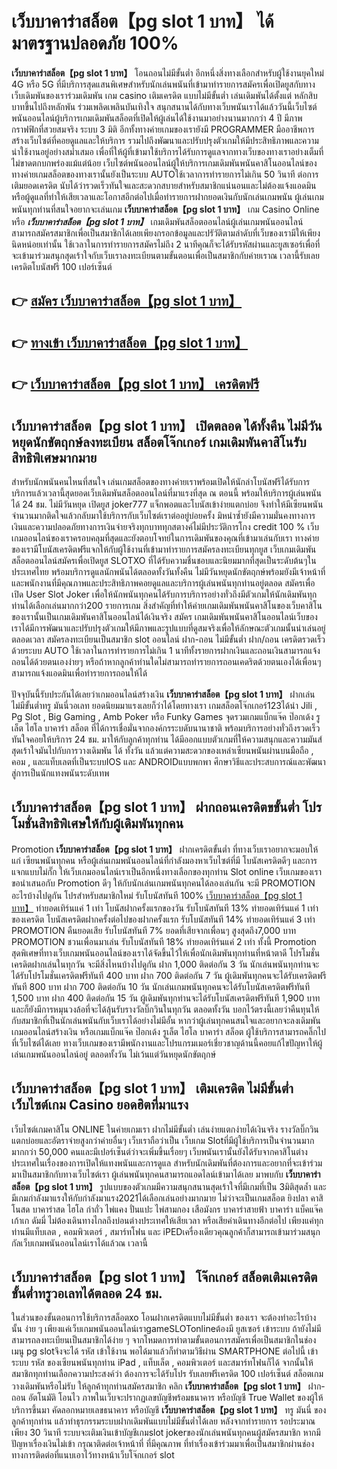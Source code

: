 # เว็บบาคาร่าสล็อต【pg slot 1 บาท】  ได้มาตรฐานปลอดภัย 100%

**เว็บบาคาร่าสล็อต【pg slot 1 บาท】** โอนถอนไม่มีขั้นต่ำ  อีกหนึ่งสิ่งทางเลือกสำหรับผู้ใช้งานยุคใหม่ 4G หรือ 5G ที่มีบริการสุดแสนพิเศษสำหรับนักเล่นพนันที่เข้ามาทำรายการสมัครเพื่อเปิดยูสกับทางเว็บเดิมพันของเราร่วมเดิมพัน เกม casino  เติมเครดิต แบบไม่มีขั้นต่ำ เล่นเดิมพันได้ตั้งแต่ หลักสิบบาทขึ้นไปถึงหลักพัน ร่วมเพลิดเพลินบันเทิงใจ สนุกสนานได้กับทางเว็บพนันเราได้แล้ววันนี้เว็บไซต์พนันออนไลน์ผู้บริการเกมเดิมพันสล็อตที่เปิดให้ผู้เล่นได้ใช้งานมาอย่างนานมากกว่า 4 ปี มีภาพกราฟฟิกที่สวยสมจริง ระบบ 3 มิติ
อีกทั้งทางค่ายเกมของเรายังมี  PROGRAMMER มืออาชีพการสร้างเว็บไซต์ที่คอยดูแลและให้บริการ  รวมไปถึงพัฒนาและปรับปรุงตัวเกมให้มีประสิทธิภาพและความน่าใช้งานอยู่อย่างสม่ำเสมอ เพื่อที่ให้ผู้ที่เข้ามาใช้บริการได้รับการดูแลจากทางเว็บของทางเราอย่างเต็มที่ไม่ขาดตกบกพร่องแม้แต่น้อย เว็บไซต์พนันออนไลน์ผู้ให้บริการเกมเดิมพันพนันคาสิโนออนไลน์ของทางค่ายเกมสล็อตของทางเรานั้นยังเป็นระบบ AUTOใช้เวลาการทำรายการไม่เกิน 50 วินาที ต่อการเติมยอดเครดิต นับได้ว่ารวดเร็วทันใจและสะดวกสบายสำหรับสมาชิกแน่นอนและไม่ต้องแจ้งแอดมินหรือผู้ดูแลที่ทำให้เสียเวลาและโอกาสอีกต่อไปเมื่อทำรายการฝากยอดเงินกับนักเล่นเกมพนัน
ผู้เล่นเกมพนันทุกท่านที่สนใจอยากจะเล่นเกม **เว็บบาคาร่าสล็อต【pg slot 1 บาท】** เกม Casino Online หรือ ***เว็บบาคาร่าสล็อต【pg slot 1 บาท】*** เกมเดิมพันสล็อตออนไลน์ผู้เล่นเกมพนันออนไลน์สามารถสมัครสมาชิกเพื่อเป็นสมาชิกได้เลยเพียงกรอกข้อมูลและปรัวัติตามลำดับที่เว็บของเรามีให้เพียงนิดหน่อยเท่านั้น ใช้เวลาในการทำรายการสมัครไม่ถึง 2 นาทีคุณก็จะได้รับรหัสผ่านและยูสเซอร์เพื่อที่จะเข้ามาร่วมสนุกสุดเร้าใจกับเว็บเราลงทะเบียนตามขั้นตอนเพื่อเป็นสมาชิกกับค่ายเราณ เวลานี้รับเลยเครดิตโบนัสฟรี 100 เปอร์เซ็นต์ 

## 👉 [สมัคร เว็บบาคาร่าสล็อต【pg slot 1 บาท】](https://archa888.com/)
## 👉 [ทางเข้า เว็บบาคาร่าสล็อต【pg slot 1 บาท】](https://archa888.com/)
## 👉 [เว็บบาคาร่าสล็อต【pg slot 1 บาท】 เครดิตฟรี](https://archa888.com/)

## เว็บบาคาร่าสล็อต【pg slot 1 บาท】 เปิดตลอด ได้ทั้งคืน ไม่มีวันหยุดนักขัตฤกษ์ลงทะเบียน สล็อตโจ๊กเกอร์ เกมเดิมพันคาสิโนรับสิทธิพิเศษมากมาย

สำหรับนักพนันคนไหนที่สนใจ เล่นเกมสล็อตของทางค่ายเราพร้อมเปิดให้นักล่าโบนัสฟรีได้รับการบริการแล้วเวลานี้สุดยอดเว็บเดิมพันสล็อตออนไลน์ที่มาแรงที่สุด ณ ตอนนี้ พร้อมให้บริการผู้เล่นพนันได้ 24 ชม. ไม่มีวันหยุด เปิดยูส joker777 แจ็กพอตและโบนัสเข้าง่ายแตกบ่อย จึงทำให้มีเซียนพนันจำนวนมากติดใจแล้วกลับมาใช้บริการกับเว็บไซต์เราต่ออยู่บ่อยครั้ง มิหนำซ้ำยังมีความมั่นคงทางการเงินและความปลอดภัยทางการเงินจ่ายจริงทุกบาททุกสตางค์ไม่มีประวัติการโกง credit 100 % เว็บเกมออนไลน์ของเราครอบคลุมที่สุดและยังตอบโจทย์ในการเดิมพันของคุณที่เข้ามาเล่นกับเรา
ทางค่ายของเรามีโบนัสเครดิตฟรีแจกให้กับผู้ใช้งานที่เข้ามาทำรายการสมัครลงทะเบียนทุกยูส เว็บเกมเดิมพันสล็อตออนไลน์สมัครเพื่อเปิดยูส SLOTXO ที่ได้รับความชื่นชอบและนิยมมากที่สุดเป็นระดับต้นๆในประเทศไทย พร้อมบริการดูแลนักพนันได้ตลอดทั้งวันทั้งคืน ไม่มีวันหยุดนักขัตฤกษ์พร้อมยังมีเจ้าหน้าที่และพนักงานที่มีคุณภาพและประสิทธิภาพคอยดูแลและบริการผู้เล่นพนันทุกท่านอยู่ตลอด สมัครเพื่อเปิด User Slot Joker เพื่อให้นักพนันทุกคนได้รับการบริการอย่างทั่วถึงมีตัวเกมให้นักเดิมพันทุกท่านได้เลือกเล่นมากกว่า200 รายการเกม
สิ่งสำคัญที่ทำให้ค่ายเกมเดิมพันพนันคาสิโนของเว็บคาสิโนของเรานั้นเป็นเกมเดิมพันคาสิโนออนไลน์ได้เงินจริง สมัคร  เกมเดิมพันพนันคาสิโนออนไลน์เว็บของเราได้มีการพัฒนาและปรับปรุงตัวเกมให้มีภาพและรูปแบบที่ดูสมจริงเพื่อให้ลักษณะตัวเกมนั้นน่าเล่นอยู่ตลอดเวลา สมัครลงทะเบียนเป็นสมาชิก slot ออนไลน์ ฝาก-ถอน ไม่มีขั้นต่ำ ฝาก/ถอน เครดิตรวดเร็วด้วยระบบ AUTO ใช้เวลาในการทำรายการไม่เกิน 1 นาทีทั้งรายการฝากเงินและถอนเงินสามารถแจ้งถอนได้ด้วยตนเองง่ายๆ หรือถ้าหากลูกค้าท่านใดไม่สามารถทำรายการถอนเคดริตด้วยตนเองได้เพื่อนๆสามารถแจ้งแอดมินเพื่อทำรายการถอนให้ได้

ปัจจุบันนี้รับประกันได้เลยว่าเกมออนไลน์สร้างเงิน **เว็บบาคาร่าสล็อต【pg slot 1 บาท】** ฝากเล่นไม่มีขั้นต่ำทรู มันนี่วอเลท ยอดนิยมมาแรงเลยก็ว่าได้โดยทางเรา เกมสล็อตโจ๊กเกอร์123ได้นำ  Jili , Pg Slot , Big Gaming , Amb Poker หรือ Funky Games จุดรวมเกมแบ็กแจ๊ค ป๊อกเด้ง รูเล็ต ไฮโล บาคาร่า สล็อต ที่ได้การเชื่อมั่นจากองค์กรระบดับนานาชาติ พร้อมบริการอย่างทั่วถึงรวดเร็วทันใจคอยให้บริการ 24 ชม. มาให้กับลูกค้าทุกท่าน ได้มีออกแบบตัวเกมที่ให้ความสนุกและความมันส์สุดเร้าใจมันไปกับการวางเดิมพัน ได้ ทั้งวัน แล้วแต่ความสะดวกของเหล่าเซียนพนันผ่านบนมือถือ , คอม , และแท็บเลตที่เป็นระบบIOS และ ANDROIDแบบพกพา ศึกษาวิธีและประสบการณ์และพัฒนาสู่การเป็นนักแทงพนันระดับเทพ

## เว็บบาคาร่าสล็อต【pg slot 1 บาท】 ฝากถอนเครดิตขขั้นต่ำ โปรโมชั่นสิทธิพิเศษให้กับผู้เดิมพันทุกคน

 Promotion  **เว็บบาคาร่าสล็อต【pg slot 1 บาท】** ฝากเครดิตขั้นต่ำ ที่ทางเว็บเราอยากจะมอบให้แก่  เซียนพนันทุกคน หรือผู้เล่นเกมพนันออนไลน์ที่กำลังมองหาเว็บไซต์ที่มี โบนัสเครดิตดีๆ และการแจกแบบไม่กั๊ก ให้เว็บเกมออนไลน์เราเป็นอีกหนึ่งทางเลือกของทุกท่าน Slot online เว็บเกมของเรา ขอนำเสนอกับ Promotion ดีๆ ให้กับนักเล่นเกมพนันทุกคนได้ลองเล่นกัน จะมี PROMOTION อะไรบ้างไปดูกัน
โปรสำหรับสมาชิกใหม่ รับโบนัสทันที 100% [เว็บบาคาร่าสล็อต【pg slot 1 บาท】](https://archa888.com/) ทำยอดเทิร์นแค่ 1 เท่า
โบนัสฝากครั้งแรกของวัน รับโบนัสทันที 13% ทำยอดเทิร์นแค่ 1 เท่าของเครดิต
โบนัสเครดิตฝากครั้งต่อไปของฝากครั้งแรก รับโบนัสทันที 14% ทำยอดเทิร์นแค่ 3 เท่า
 PROMOTION คืนยอดเสีย รับโบนัสทันที 7% ยอดที่เสียจากเพื่อนๆ สูงสุดถึง7,000 บาท
 PROMOTION ชวนเพื่อนมาเล่น รับโบนัสทันที 18% ทำยอดเทิร์นแค่ 2 เท่า
ทั้งนี้ Promotion สุดพิเศษที่ทางเว็บเกมพนันออนไลน์ของเราได้จัดขึ้นไว้ให้เพื่อนักเดิมพันทุกท่านที่หน้าตาดี โปรโมชั่นเครดิตฝากเล่นในทุกวัน จะมีสิ่งไหนบ้างไปดูกัน
ฝาก 1,000 ติดต่อกัน 3 วัน นักเล่นพนันทุกท่านจะได้รับโปรโมชั่นเครดิตฟรีทันที 400 บาท
ฝาก 700 ติดต่อกัน 7 วัน ผู้เดิมพันทุกคนจะได้รับเครดิตฟรีทันที 800 บาท
ฝาก 700 ติดต่อกัน 10 วัน นักเล่นเกมพนันทุกคนจะได้รับโบนัสเครดิตฟรีทันที 1,500 บาท
ฝาก 400 ติดต่อกัน 15 วัน ผู้เดิมพันทุกท่านจะได้รับโบนัสเครดิตฟรีทันที 1,900 บาท
และก็ยังมีการหมุนวงล้อที่จะได้ลุ้นรับรางวัลบิ๊กวินในทุกวัน ตลอดทั้งวัน บอกไว้ตรงนี้เลยว่าคืนทุนให้กับสมาชิกที่เป็นนักเล่นพนันกับเว็บเราได้อย่างไม่มีอั้น หากว่าผู้เล่นทุกคนสนใจและอยากจะลงเดิมพัน เกมออนไลน์สร้างเงิน หรือเกมแบ็กแจ๊ค ป๊อกเด้ง รูเล็ต ไฮโล บาคาร่า สล็อต ผู้ใช้บริการสามารถคลิ๊กไปที่เว็บไซต์ได้เลย ทางเว็บเกมของเรามีพนักงานและโปรแกรมเมอร์เชี่ยวชาญด้านนี้คอยแก้ไขปัญหาให้ผู้เล่นเกมพนันออนไลน์อยู่ ตลอดทั้งวัน ไม่เว้นแต่วันหยุดนักขัตฤกษ์

## เว็บบาคาร่าสล็อต【pg slot 1 บาท】 เติมเครดิต ไม่มีขั้นต่ำ  เว็บไซต์เกม Casino ยอดฮิตที่มาแรง

เว็บไซต์เกมคาสิโน ONLINE ในค่ายเกมเรา ฝากไม่มีขั้นต่ำ เล่นง่ายแตกง่ายได้เงินจริง รางวัลบิ๊กวินแตกบ่อยและอัตราจ่ายสูงกว่าค่ายอื่นๆ เว็บเราถือว่าเป็น เว็บเกม Slotที่มีผู้ใช้บริการเป็นจำนวนมากมากกว่า 50,000 คนและมีเปอร์เซ็นต์ว่าจะเพิ่มขึ้นเรื่อยๆ เว็บพนันเรานั้นยังได้รับจากคาสิโนต่างประเทศในเรื่องของการเปิดให้แทงพนันและการดูแล สำหรับนักเดิมพันที่ต้องการและอยากที่จะเข้าร่วมมาเป็นสมาชิกกับทางเว็บไซต์เรา ผู้เล่นพนันทุกคนสามารถแอดไลน์เข้ามาได้เลย
	มาพบกับ **เว็บบาคาร่าสล็อต【pg slot 1 บาท】** รูปแบบของตัวเกมมีความสนุกสนานสุดเร้าใจที่มีเกมที่เป็น 3มิติสุดล้ำ และมีเกมกำลังมาแรงให้กับกำลังมาแรง2021ได้เลือกเล่นอย่างมากมาย  ไม่ว่าจะเป็นเกมสล็อต ยิงปลา คาสิโนสด บาคาร่าสด ไฮโล กำถั่ว ไพ่แคง ปั่นแปะ ไพ่สามกอง เสือมังกร บาคาร่าสายฟ้า บาคาร่า แบ็คแจ๊ค เก้าเก ดัมมี่ ไม่ต้องเดินทางไกลถึงบ่อนต่างประเทศให้เสียเวลา หรือเสียค่าเดินทางอีกต่อไป เพียงแค่ทุกท่านมีแท็บเลต , คอมพิวเตอร์ , สมาร์ทโฟน และ iPEDเครื่องเดียวคุณลูกค้าก็สามารถเข้ามาร่วมสนุกกัลเว็บเกมพนันออนไลน์เราได้แล้วณ เวลานี้

## เว็บบาคาร่าสล็อต【pg slot 1 บาท】 โจ๊กเกอร์ สล็อตเติมเครดิต ขั้นต่ำทรูวอเลทได้ตลอด 24 ชม.

ในส่วนของขั้นตอนการใช้บริการสล็อตxo โอนฝากเครดิตแบบไม่มีขั้นต่ำ ของเรา จะต้องทำอะไรบ้างนั้น ง่าย ๆ เพียงแค่เว็บเกมพนันออนไลน์เราgameSLOTonlineต้องมี ยูสเซอร์ เข้าระบบ ถ้ายังไม่มีสามารถลงทะเบียนเป็นสมาชิกได้ง่าย ๆ จากโหมดการทำตามขั้นตอนการสมัครเพื่อเป็นสมาชิกในช่อง เมนู pg slotจึงจะได้ รหัส เข้าใช้งาน พอได้มาแล้วก็ทำตามวิธีผ่าน SMARTPHONE ต่อไปนี้
เข้าระบบ รหัส  ของเซียนพนันทุกท่าน iPad , แท็บเล็ต , คอมพิวเตอร์ และสมาร์ทโฟนก็ได้
จากนั้นให้สมาชิกทุกท่านเลือกความประสงค์ว่า ต้องการจะได้รับโปร รับเลยฟรีเครดิต 100 เปอร์เซ็นต์  สล็อตเกมวางเดิมพันหรือไม่รับ
ให้ลูกค้าทุกท่านสมัครสมาชิก คลิก **เว็บบาคาร่าสล็อต【pg slot 1 บาท】** ฝาก-ถอน อัตโนมัติ โอนไว ภาพในเว็บจะปรากฏเลขบัญชีพร้อมธนาคาร หรือบัญชี True Wallet ของผู้ให้บริการขึ้นมา
คัดลอกหมายเลขธนาคาร หรือบัญชี **เว็บบาคาร่าสล็อต【pg slot 1 บาท】** ทรู มันนี่ ของลูกค้าทุกท่าน แล้วทำธุรกรรมระบบฝากเดิมพันแบบไม่มีขั้นต่ำได้เลย
หลังจากทำรายการ รอประมาณเพียง 30 วินาที ระบบจะเติมเงินเข้าบัญชีเกมslot jokerของนักเล่นพนันทุกคนผู้สมัครสมาชิก
หากมีปัญหาเรื่องเงินไม่เข้า กรุณาติดต่อเจ้าหน้าที่ ที่มีคุณภาพ ที่ทำเรื่องเข้าร่วมมาเพื่อเป็นสมาชิกผ่านช่องทางการติดต่อที่แนบเอาไว้ทางหน้าเว็บโจ๊กเกอร์ slot



